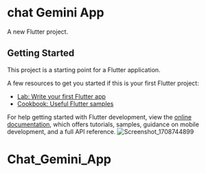 # chat Gemini App

A new Flutter project.

## Getting Started

This project is a starting point for a Flutter application.

A few resources to get you started if this is your first Flutter project:

- [Lab: Write your first Flutter app](https://docs.flutter.dev/get-started/codelab)
- [Cookbook: Useful Flutter samples](https://docs.flutter.dev/cookbook)

For help getting started with Flutter development, view the
[online documentation](https://docs.flutter.dev/), which offers tutorials,
samples, guidance on mobile development, and a full API reference.
![Screenshot_1708744899](https://github.com/albinrk10/Chat_Gemini_App/assets/79820950/9847a622-aba9-4c3c-89d4-1e84b5b64b95)


# Chat_Gemini_App
